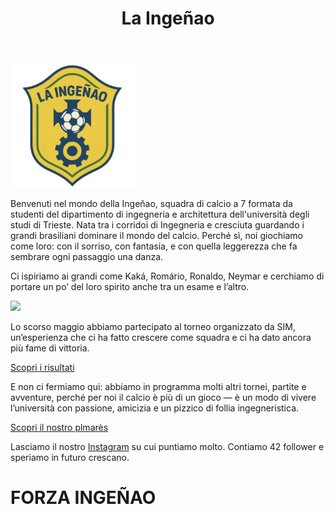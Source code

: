 <html>
  <header>
<h1>La Ingeñao</h1>
</header>
<body>
<main>
<img src="images/Screenshot_20250428_111523_Gallery.jpg" width="200">
<p>Benvenuti nel mondo della Ingeñao, squadra di calcio a 7 formata da studenti del dipartimento di ingegneria e architettura dell'università degli studi di Trieste. Nata tra i corridoi di Ingegneria e cresciuta guardando i grandi brasiliani dominare il mondo del calcio. Perché sì, noi giochiamo come loro: con il sorriso, con fantasia, e con quella leggerezza che fa sembrare ogni passaggio una danza.</p>
<p>Ci ispiriamo ai grandi come Kaká, Romário, Ronaldo, Neymar e cerchiamo di portare un po’ del loro spirito anche tra un esame e l’altro.</p>
<img src="https://live.staticflickr.com/8283/7736159024_ded383cb8f_b.jpg" width="400">
<p>Lo scorso maggio abbiamo partecipato al torneo organizzato da SIM, un’esperienza che ci ha fatto crescere come squadra e ci ha dato ancora più fame di vittoria.</p>
<a href="risultati.html">Scopri i risultati</a>
<p>E non ci fermiamo qui: abbiamo in programma molti altri tornei, partite e avventure, perché per noi il calcio è più di un gioco — è un modo di vivere l’università con passione, amicizia e un pizzico di follia ingegneristica.</p>
<a href="palmarès.html">Scopri il nostro plmarès</a>
<p>Lasciamo il nostro <a href="https://www.instagram.com/laingenao/">Instagram</a> su cui puntiamo molto. Contiamo 42 follower e speriamo in futuro crescano.</p>
<h1>FORZA INGEÑAO</h1>
<script src="https://www.gdprset.it/widget/gdpr-it-1.js" type="text/javascript"></script>
</main>
</body>
</html>
